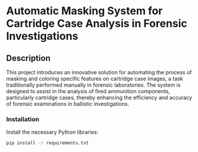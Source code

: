 # Automatic Masking System for Cartridge Case Analysis in Forensic Investigations

## Description

This project introduces an innovative solution for automating the process of masking and coloring specific features on cartridge case images, a task traditionally performed manually in forensic laboratories. The system is designed to assist in the analysis of fired ammunition components, particularly cartridge cases, thereby enhancing the efficiency and accuracy of forensic examinations in ballistic investigations.

### Installation

Install the necessary Python libraries:

```bash
pip install -r requirements.txt


